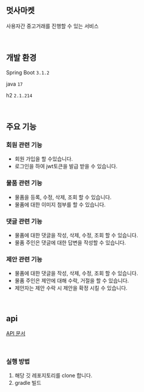 ## 멋사마켓

사용자간 중고거래를 진행할 수 있는 서비스

<br/>

## 개발 환경

Spring Boot `3.1.2`

java `17`

h2 `2.1.214`

<br/>

## 주요 기능

### 회원 관련 기능
- 회원 가입을 할 수있습니다.
- 로그인을 하여 jwt토큰을 발급 받을 수 있습니다.

### 물품 관련 기능
- 물품을 등록, 수정, 삭제, 조회 할 수 있습니다.
- 물품에 대한 이미지 첨부를 할 수 있습니다.

### 댓글 관련 기능
- 물품에 대한 댓글을 작성, 삭제, 수정, 조회 할 수 있습니다.
- 물품 주인은 댓글에 대한 답변을 작성할 수 있습니다.


### 제안 관련 기능
- 물품에 대한 댓글을 작성, 삭제, 수정, 조회 할 수 있습니다.
- 물품 주인은 제안에 대해 수락, 거절을 할 수 있습니다.
- 제안자는 제안 수락 시 제안을 확정 시킬 수 있습니다.

<br/>

## api

[API 문서](https://documenter.getpostman.com/view/26447331/2s9XxsVG49)

<br/>

### 실행 방법
1. 해당 깃 레포지토리를 clone 합니다.
2. gradle 빌드

